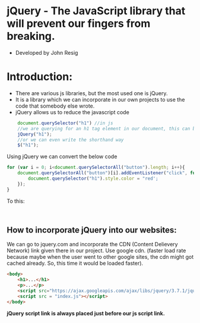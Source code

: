 # jQuery -  The JavaScript library that will prevent our fingers from breaking. 
- Developed by John Resig

# Introduction:

- There are various js libraries, but the most used one is jQuery. 
- It is a library which we can incorporate in our own projects to use the code that somebody else wrote. 
- jQuery allows us to reduce the javascript code 

```js
    document.querySelector("h1") //in js 
    //we are querying for an h1 tag element in our document, this can be done by jQuery as follows
    jQuery("h1");
    //or we can even write the shorthand way 
    $("h1");
```

Using jQuery we can convert the below code
```js
for (var i = 0; i<document.querySelectorAll("button").length; i++){
    document.querySelectorAll("button")[i].addEventListener("click", function() {
        document.querySelector("h1").style.color = "red'; 
    });
}
```
To this: 
```js



```

## How to incorporate jQuery into our websites:

We can go to jquery.com and incorporate the CDN (Content Delievery Network) link given there in our project. 
Use google cdn. (faster load rate because maybe when the user went to other google sites, the cdn might got cached already. So, this time it would be loaded faster).

```html
<body>
    <h1>...</h1>
    <p>...</p>
    <script src="https://ajax.googleapis.com/ajax/libs/jquery/3.7.1/jquery.min.js"></script>
    <script src = "index.js"></script>
</body>
```
**jQuery script link is always placed just before our js script link.**